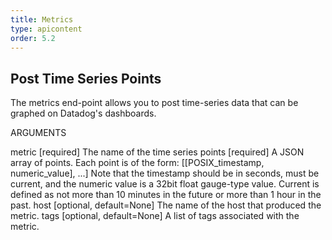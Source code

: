 ```yaml
---
title: Metrics
type: apicontent
order: 5.2
---
```


## Post Time Series Points
The metrics end-point allows you to post time-series data that can be graphed on Datadog's dashboards.

ARGUMENTS

metric [required]
The name of the time series
points [required]
A JSON array of points. Each point is of the form:
[[POSIX_timestamp, numeric_value], ...]
Note that the timestamp should be in seconds, must be current, and the numeric value is a 32bit float gauge-type value. Current is defined as not more than 10 minutes in the future or more than 1 hour in the past.
host [optional, default=None]
The name of the host that produced the metric.
tags [optional, default=None]
A list of tags associated with the metric.